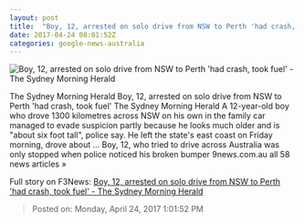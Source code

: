 ```yaml
---
layout: post
title:  "Boy, 12, arrested on solo drive from NSW to Perth 'had crash, took fuel' - The Sydney Morning Herald"
date: 2017-04-24 08:01:52Z
categories: google-news-australia
---
```


![Boy, 12, arrested on solo drive from NSW to Perth 'had crash, took fuel' - The Sydney Morning Herald](http://www.smh.com.au/content/dam/images/g/v/r/f/r/w/image.related.socialLead.620x349.gvreiq.png/1493019279857.jpg)

The Sydney Morning Herald Boy, 12, arrested on solo drive from NSW to Perth 'had crash, took fuel' The Sydney Morning Herald A 12-year-old boy who drove 1300 kilometres across NSW on his own in the family car managed to evade suspicion partly because he looks much older and is "about six foot tall", police say. He left the state's east coast on Friday morning, drove about ... Boy, 12, who tried to drive across Australia was only stopped when police noticed his broken bumper 9news.com.au all 58 news articles »


Full story on F3News: [Boy, 12, arrested on solo drive from NSW to Perth 'had crash, took fuel' - The Sydney Morning Herald](http://www.f3nws.com/n/DxgxVE)

> Posted on: Monday, April 24, 2017 1:01:52 PM
